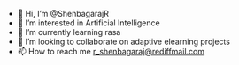 - 👋 Hi, I’m @ShenbagarajR
- 👀 I’m interested in Artificial Intelligence
- 🌱 I’m currently learning rasa
- 💞️ I’m looking to collaborate on adaptive elearning projects
- 📫 How to reach me r_shenbagaraj@rediffmail.com

<!---
ShenbagarajR/ShenbagarajR is a ✨ special ✨ repository because its `README.md` (this file) appears on your GitHub profile.
You can click the Preview link to take a look at your changes.
--->
